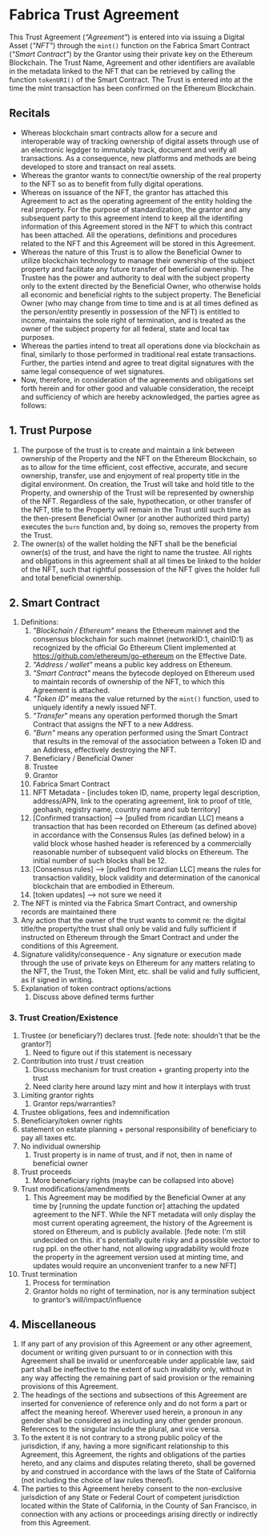 # Fabrica Trust Agreement

This Trust Agreement (*“Agreement”*) is entered into via issuing a Digital Asset (*"NFT"*) through the `mint()` function on the Fabrica Smart Contract (*"Smart Contract"*) by the Grantor using their private key on the Ethereum Blockchain. The Trust Name, Agreement and other identifiers are available in the metadata linked to the NFT that can be retrieved by calling the function `tokenURI()` of the Smart Contract. The Trust is entered into at the time the mint transaction has been confirmed on the Ethereum Blockchain.

## Recitals

- Whereas blockchain smart contracts allow for a secure and interoperable way of tracking ownership of digital assets through use of an electronic legdger to immutably track, document and verify all transactions. As a consequence, new platforms and methods are being developed to store and transact on real assets.
- Whereas the grantor wants to connect/tie ownership of the real property to the NFT so as to benefit from fully digital operations.
- Whereas on issuance of the NFT, the grantor has attached this Agreement to act as the operating agreement of the entity holding the real property. For the purpose of standardization, the grantor and any subsequent party to this agreement intend to keep all the identifing information of this Agreement stored in the NFT to which this contract has been attached. All the operations, definitions and procedures related to the NFT and this Agreement will be stored in this Agreement.
- Whereas the nature of this Trust is to allow the Beneficial Owner to utilize blockchain technology to manage their ownership of the subject property and facilitate any future transfer of beneficial ownership. The Trustee has the power and authority to deal with the subject property only to the extent directed by the Beneficial Owner, who otherwise holds all economic and beneficial rights to the subject property. The Beneficial Owner (who may change from time to time and is at all times defined as the person/entity presently in possession of the NFT) is entitled to income, maintains the sole right of termination, and is treated as the owner of the subject property for all federal, state and local tax purposes. 
- Whereas the parties intend to treat all operations done via blockchain as final, similarly to those performed in traditional real estate transactions. Further, the parties intend and agree to treat digital signatures with the same legal consequence of wet signatures.
- Now, therefore, in consideration of the agreements and obligations set forth herein and for other good and valuable consideration, the receipt and sufficiency of which are hereby acknowledged, the parties agree as follows:

## 1. Trust Purpose ##

1. The purpose of the trust is to create and maintain a link between ownership of the Property and the NFT on the Ethereum Blockchain, so as to allow for the time efficient, cost effective, accurate, and secure ownership, transfer, use and enjoyment of real property title in the digital environment. On creation, the Trust will take and hold title to the Property, and ownership of the Trust will be represented by ownership of the NFT. Regardless of the sale, hypothecation, or other transfer of the NFT, title to the Property will remain in the Trust until such time as the then-present Beneficial Owner (or another authorized third party) executes the `burn` function and, by doing so, removes the property from the Trust.
2. The owner(s) of the wallet holding the NFT shall be the beneficial owner(s) of the trust, and have the right to name the trustee. All rights and obligations in this agreement shall at all times be linked to the holder of the NFT, such that rightful possession of the NFT gives the holder full and total beneficial ownership.

## 2. Smart Contract ##

1. Definitions:
   1. *"Blockchain / Ethereum"* means the Ethereum mainnet and the consensus blockchain for such mainnet (networkID:1, chainID:1) as recognized by the official Go Ethereum Client implemented at https://github.com/ethereum/go-ethereum on the Effective Date.
   2. *"Address / wallet"* means a public key address on Ethereum.
   3. *"Smart Contract"* means the bytecode deployed on Ethereum used to maintain records of ownership of the NFT, to which this Agreement is attached.
   4. *"Token ID"* means the value returned by the `mint()` function, used to uniquely identify a newly issued NFT.
   5. *"Transfer"* means any operation performed thorugh the Smart Contract that assigns the NFT to a new Address.
   6. *"Burn"* means any operation performed using the Smart Contract that results in the removal of the association between a Token ID and an Address, effectively destroying the NFT.
   6. Beneficiary / Beneficial Owner
   6. Trustee
   6. Grantor
   6. Fabrica Smart Contract
   6. NFT Metadata - [includes token ID, name, property legal description, address/APN, link to the operating agreement, link to proof of title, geohash, registry name, country name and sub territory]
   7. [Confirmed transaction] --> [pulled from ricardian LLC] means a transaction that has been recorded on Ethereum (as defined above) in accordance with the Consensus Rules (as defined below) in a valid block whose hashed header is referenced by a commercially reasonable number of subsequent valid blocks on Ethereum. The initial number of such blocks shall be 12.
   8. [Consensus rules] --> [pulled from ricardian LLC] means the rules for transaction validity, block validity and determination of the canonical blockchain that are embodied in Ethereum.
   9. [token updates] --> not sure we need it
2. The NFT is minted via the Fabrica Smart Contract, and ownership records are maintained there
3. Any action that the owner of the trust wants to commit re: the digital title/the property/the trust shall only be valid and fully sufficient if instructed on Ethereum through the Smart Contract and under the conditions of this Agreement. 
4. Signature validity/consequence - Any signature or execution made through the use of private keys on Ethereum for any matters relating to the NFT, the Trust, the Token Mint, etc. shall be valid and fully sufficient, as if signed in writing.
5. Explanation of token contract options/actions
   1. Discuss above defined terms further


### 3. Trust Creation/Existence

1. Trustee (or beneficiary?) declares trust. [fede note: shouldn't that be the grantor?]
   1. Need to figure out if this statement is necessary
2. Contribution into trust / trust creation
   1. Discuss mechanism for trust creation + granting property into the trust
   2. Need clarity here around lazy mint and how it interplays with trust
3. Limiting grantor rights
   1. Grantor reps/warranties?
4. Trustee obligations, fees and indemnification
5. Beneficiary/token owner rights
6. statement on estate planning + personal responsibility of beneficiary to pay all taxes etc.
7. No individual ownership
   1. Trust property is in name of trust, and if not, then in name of beneficial owner
8. Trust proceeds
   1. More beneficiary rights (maybe can be collapsed into above)
9. Trust modifications/amendments
   1. This Agreement may be modified by the Beneficial Owner at any time by [running the update function or] attaching the updated agreement to the NFT. While the NFT metadata will only display the most current operating agreement, the history of the Agreement is stored on Ethereum, and is publicly available. [fede note: I'm still undecided on this. it's potentially quite risky and a possible vector to rug ppl. on the other hand, not allowing upgradability would froze the property in the agreement version used at minting time, and updates would require an unconvenient tranfer to a new NFT]
10. Trust termination
    1. Process for termination
    2. Grantor holds no right of termination, nor is any termination subject to grantor’s will/impact/influence

## 4. Miscellaneous

1. If any part of any provision of this Agreement or any other agreement, document or writing given pursuant to or in connection with this Agreement shall be invalid or unenforceable under applicable law, said part shall be ineffective to the extent of such invalidity only, without in any way affecting the remaining part of said provision or the remaining provisions of this Agreement.
2. The headings of the sections and subsections of this Agreement are inserted for convenience of reference only and do not form a part or affect the meaning hereof. Wherever used herein, a pronoun in any gender shall be considered as including any other gender pronoun. References to the singular include the plural, and vice versa.
3. To the extent it is not contrary to a strong public policy of the jurisdiction, if any, having a more significant relationship to this Agreement, this Agreement, the rights and obligations of the parties hereto, and any claims and disputes relating thereto, shall be governed by and construed in accordance with the laws of the State of California (not including the choice of law rules thereof).
4. The parties to this Agreement hereby consent to the non-exclusive jurisdiction of any State or Federal Court of competent jurisdiction located within the State of California, in the County of San Francisco, in connection with any actions or proceedings arising directly or indirectly from this Agreement.

